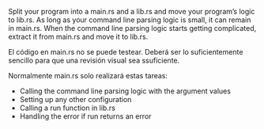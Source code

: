 Split your program into a main.rs and a lib.rs and move your program’s logic to lib.rs.
As long as your command line parsing logic is small, it can remain in main.rs.
When the command line parsing logic starts getting complicated, extract it from main.rs and move it to lib.rs.

El código en main.rs no se puede testear.
Deberá ser lo suficientemente sencillo para que una revisión visual sea ssuficiente.

Normalmente main.rs solo realizará estas tareas:
 - Calling the command line parsing logic with the argument values
 - Setting up any other configuration
 - Calling a run function in lib.rs
 - Handling the error if run returns an error
